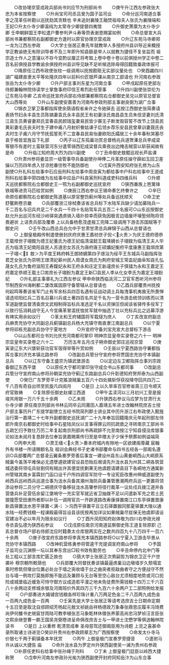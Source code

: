 <!-- { "loadSidebar": true } -->
　　○改协理京营戎政兵部尚书刘应节为刑部尚书
　　○庚午升江西左参政张大忠为本省按察使
　　○升尚宝司司丞吕旻为国子监司业
　　○命分巡河南道佥事李之茂革任听勘以巡抚劾其贪黩也  辛未追封襄陵王融焚祖母夫人张氏为襄陵端和王妃○升太仆寺少卿温纯为太常寺少卿提督四夷馆
　　○升御史萧廪为太仆寺少卿  壬申朝鲜国王李昖遣户曹参判尹斗寿等赍表谢恩赐宴如例
　　○命总督宣大兵部尚书兼都察院右副都御史方逢时以原官协理京营戎政
　　○升辽东苑马寺卿郑一龙为江西左参政
　　○大学士张居正奏先年就教举人多授府州县训导近来概授学正教谕绝无有除训导者不及三年即升知县繇是举人以就教为捷径不复坐监而  祖宗造士作人之意寖以不存今宜酌议厘正将考取上卷中卷十卷以前俱授州学正中卷二百名前俱授县学教谕余俱授府州县训导见缺不足听候选除毋得回籍致垂政体报可
　　○降原任江西布政使张柱一级调用以抚按勘赃无实部议量处也　○癸酉蠲四川湖广福建直隶太平等处隆庆四年以前料价匠银芦课从南京工部请也  升河南右参政张岳为太仆寺少卿
　　○升户部主事刘东星为河南佥事
　　○甲戌起原任吏部左侍郎兼翰林院侍读学士掌詹事府印信王希烈赴任管事
　　○升四川副使张崇伦为辽东苑马寺卿  乙亥命巡抚宣府兵部右侍郎兼都察院右佥都御史吴兑以原官总督宣大山西等处
　　○升山东副使安嘉善为河南布参政刑部主事谢良弼为湖广佥事
　　○锦衣卫掌卫事都指挥使余荫请假省亲许之令驰驿去  巡按江西御史张简奏请表扬节妇永丰县生员陈镐妻袁氏永丰县民王有初妻涂氏南昌县生员朱信坚妻刘氏清江县生员黄睿妻郑氏宜春县民颜瑞玺妻易民皆少寡无子断发毁容誓不改节上饶县民黄彩妻毛氏丧夫时生子建中甫八月射织餋姑课子后领乡荐乐安县民曾章训妻聂氏丧夫时生子甫六月守节抚孤誓死不二宜春县民易怡妻欧阳氏孀居三十余年春秋哭墓尽哀于格皆宜旌旨下礼部
　　○丙子以辽东捣巢功赏总督杨兆兵道贺溱总兵李成梁等银币有差时土蛮联营河东分遣零骑西犯成梁督兵乘夜出边掩击贼营以斩获闻故有是命
　　○升临江知府周大烈为四川副使
　　○丁丑命御史敖鲲巡视长芦盐课
　　○升肃州参将姜显宗一级管事夺兵备副使孙坤俸二月革原任操守薛如玉回卫差操以万历四年虏入甘凉抢番住牧不能防御也
　　○戊寅升西安知府张孔修为山东副使○升礼科左给事中石应岳刑科左给事中周良寅为都给事中户科右给事中王道成刑科右给事中郭四维为左给事中应岳户科良寅刑科道成吏科四维兵科
　　○升顺天巡抚都察院右佥都御史王一鹗为右副都御史巡抚宣府
　　○狭西番族上笆篱锋铁城等进贡马匹给赏如例
　　○庚辰江西右参议王锡命奏乞终餋许之
　　○辛巳命原任都察院右佥都御史陈道基以原官整饬蓟州等处兵备巡抚顺天
　　○命卫史舒鳌刷卷京畿
　　○兵部覆浙江徐栻奏该省总兵标下水陆军兵缺少请加募陆兵一千二百名与旧兵共足二千水兵一千四十名贴驾车兵五百二十名报可○山东巡按御史赵允升出巡河东经沙岭驿突遇虏骑入墙扑掠幸而获免因极言边墙废坏壕堑倾陁将领畏避状  上诘责兵部及覆奏  上以兵备杨愈茂虚报工完降二级调用下游击苏国赋等于御史问
　　○壬午改山西总兵白允中于甘肃甘肃总兵麻锦于山西从总督请也
　　○  上御皇极殿传制遣使册封庆府庆惠王鼒枋世子倪＜火贵＞为庆王德府德恭王载墱世子翊錧为德王妃董氏为德王妃临清温懿王载塐嫡长子翊鋑为临清王夫人毕氏为临清王妃南阳县民人苏道忠女苏氏为唐府唐王硕爌妃衡府平度康惠王载垹庶第一子翊＜釒敖＞为平度王韩府韩王朗锜嫡第四子璟浴为绥平王东城兵马副指挥张君芝女张氏为崇明王璟清妃蕲州民人周谟女周氏为荆府安城王常泴妃曲阜知县孔弘晟女孔氏为鲁府滋阳王寿鍑妃永和王府永和庄定王新墥庶长子慎镭为永和王嘉定王府嘉定恭顺王载土□耑庶长子翊鈖为嘉定王新□县民人李从化女李氏为嘉定王翊鈖妃
　　○升礼部主事章礼为江西左参议  甲申命狭西临洮河二卫官军悉听河州参将节制西安州海剌都二堡改属固原守备管辖从总督请也
　　○乙酉兵部覆贵州抚按何起鸣等奏该省军门止有军余标兵四百名遇有征战动调土兵每洩事机夷酋无所畏惮请选坝阳红兵二百名召募川兵或土著四百名共足千名为一营令游击统领训练而以清军道副使监督清查庶文武相制得旨标兵准选足千名以资弹压但闻该省驿传多役军丁以致行伍消耗战守无人今宜痛革冒滥抚恤贫军就中抽选丁壮以充标兵比之远募浮游有禆实用余如议行
　　○革太和王府辅国将军载燧为庶人
　　○丁亥改宣府副总兵麻贵充协守大同副总兵蓟镇副总兵杨大充镇守南直隶江南副总兵
　　○以宁夏参将祁栋充副总兵协守宁夏地方
　　○升宣府守备刘宝充宣大总督标下游击
　　○以山东都司佥书刘允庆充河南都司掌印
明神宗显皇帝实录卷之六十一
明神宗显皇帝实录卷之六十二
　　万历五年五月戊子朔命御史郭庄巡视京营
　　○庚寅录辽东大兴堡斩获功官军宿得举等升赏如例
　　○壬辰以宁夏西路协守署都指挥佥事刘济充本镇北路参将
　　○改副总兵管分守宣府参将贾国忠充协守本镇副总兵
　　○以辽东守备王盛宗为镇武堡游击
　　○以定边左卫都指挥佥事刘宗政备御辽东西平堡
　　○以原任大宁都司掌印张守成佥书山东都司事
　　○改副总兵管分守宣府南山参将孙朝梁充协守蓟辽东路副总兵○升彰德知府贺邦泰为山西副使
　　○癸巳广东罗旁平计克猺浪贼巢五百六十四处擒斩俘获投降夺回共四万二千八百有奇自出师至凯旋凡四阅月
　　○是日  上以久旱率百官修省斋三日令顺天府官致祷
　　○复除原任御史赵燿江西道
　　○甲午孟渎河以三月初兴工至是报竣共用银一万六千五十余两
　　○乙未雨
　　○升狭西右参议马应梦为甘肃行太仆寺少卿  原任南京刑部尚书林云同卒云同莆田人嘉靖五年进士改翰林院庶吉士授户部主事历升广东提学副使立五经书院简列郡士讲业其中历升浙江右布政使入觐旌治行第一嘉靖二十七年升副都御史巡抚湖广二十九年奉旨回籍隆庆元年起刑部左侍郎升南京右都御史时给事中石星陆凤仪以言事得罪云同抗疏救之寻转南京工部尚书五疏乞归予致仕万历二年复起南京刑部尚书再疏辞不允至南按江宁知县侵没库银事论如法未阅月复恳辞去位奉旨褒嘉赐乘传归至是卒赠太子少保予祭葬如例谥端简
　　○丙申大雨
　　○肃王缙＜火贵＞奏本府城内有隙地一区欲建阁尊藏  宸翰外有书楼一所请赐额名及  祖训会典经书子史诸书部覆命与四书五经各一部阁名遵训○兵部覆两广总督凌云翼条奏罗旁善后事宜一建设州县东山黄姜峒西山大峒原系贼巢今虽荡平难保必无遗孽遽欲建官设县恐贻后艰请先升泷水县为州其二峒各筑营城选委将领屯兵驻劄伺有贼出许其便宜抚剿果无他虞题请建县目下各峒地方通属新州管辖其南乡富霖封门函口设千户所四调官军防守一专设宪臣改惠州伸威道副使为岭西兵巡岭西兵巡道佥事为泷水兵备其潮州海防兵备兼管惠潮两府兵巡一更置将领添设参将二员分守二峒德庆守备移驻泷水高肇参将径行裁革一议处戍兵拨江道并各营堡兵补足营伍余留江堡哨守一充实官军就近省卫抽拨不足以问遣新军充之若土民狼獞愿受田隶所者即以补伍一调用官员一开辟道路改寿康驿置南江口东亭驿置晋康新昌驿置泷水恩平驿置＜满-氵＞沟西平驿置平豆立石驿置掘冈那夏驿置大陵以通水陆一经费钱粮一程课殿最得旨设县该抚按再加详议如果贼巢尽拔保无他虞即请设官建冶不必以年月为限余如议行
　　○丁酉升凤阳知府赵体敬为四川右参政光禄寺丞袁弘德为狭西右参议
　　○戊戌原任南京河南道监察御史陈王道复除原职  己亥总督仓场户部右侍郎沈应时籍奏太仓库银两实在之数共四百九十八万四千一百六十余两
　　○庚子改宣府东路参将李真充本镇西路参将○以宁夏入卫游击毕景从充协守本镇西路
　　○改神机营练勇参将管逵干充提调宣府南山参将
　　○予国子监司业沉渊祭一坛以其奉东宫出□较书效有勤劳也
　　○辛丑命停内北中门等处工程以工部言库贮匮乏故也
　　○荫大学士张居正次男嗣哲为锦衣卫正千户世袭补  穆宗朝所敕荫也
　　○兵部覆大同督抚奏该镇最逼虏巢沿边墩墙岁久颓塌宜乘时修筑但墩台位置必处台于墙之突收墙于台之曲突者拒敌曲者守之方便战守不然台与墙一例攻打莫施即施不能远及兼顾与无台等至空心敌台尤须相度地势或河口扼险或城堡临近缓急可恃守御方议成造若平漫之地未免徒费所需钱粮十四万三千六百八十余两动支修城余银及河南班价外其四万三千九百六十余两户工二部照例给发报可
　　○户部奏进大婚铺宫钱粮各样珍珠计重八万两足色金二千八百两九成色金一百两九成色金一百两
　　○壬寅先是大学士张居正等请考选庶吉士日期命定期十五日至是取沈自邠顾绍芳杨起元敖文祯姚岳祥杨德政万象春张鼎思庄履丰冯琦费尚伊何雒书史继宸甘雨陆可教李植张志马象乾林休徵张养蒙高尚忠冯梦祯汪言臣张文熙余继登曹一鹏王国吴尧弼卷进呈命俱改庶吉士与一甲进士沈懋学等俱送翰林院读书
　　○是日  上以重修  乾清宫成奉  圣母慈驾还御阁臣用为诗题  上览之喜甚命录所取诸士诗进览○癸卯升贵州右参政顾章志为广西按察使
　　○命发太仆寺马价银七千两于蓟镇备本年抚赏
　　○丙午  上御皇极门宣奏罗旁捷音
　　○遣驸马许从诚以大捷告  庙
　　○命升泷水县为罗定州升狭西副使吴一澜为贵州右参政
　　○补原任吏科右给事中张孙绳于刑科
　　○丁未  上御皇极门廷臣以岭西大捷称贺
　　○戊申升河南左参政孙光祐为狭西副使开封府同知岳汴为山东佥事
